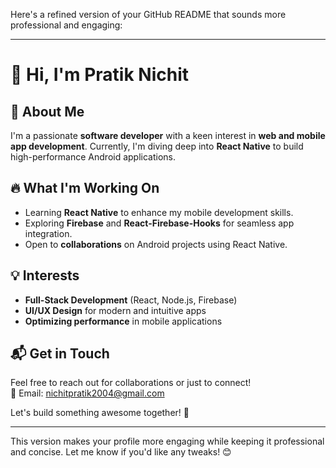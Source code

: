 Here's a refined version of your GitHub README that sounds more professional and engaging:  

---

# 👋 Hi, I'm Pratik Nichit  

## 🚀 About Me  
I'm a passionate **software developer** with a keen interest in **web and mobile app development**. Currently, I'm diving deep into **React Native** to build high-performance Android applications.  

## 🔥 What I'm Working On  
- Learning **React Native** to enhance my mobile development skills.  
- Exploring **Firebase** and **React-Firebase-Hooks** for seamless app integration.  
- Open to **collaborations** on Android projects using React Native.  

## 💡 Interests  
- **Full-Stack Development** (React, Node.js, Firebase)  
- **UI/UX Design** for modern and intuitive apps  
- **Optimizing performance** in mobile applications  

## 📬 Get in Touch  
Feel free to reach out for collaborations or just to connect!  
📧 Email: [nichitpratik2004@gmail.com](mailto:nichitpratik2004@gmail.com)  

Let's build something awesome together! 🚀  

---

This version makes your profile more engaging while keeping it professional and concise. Let me know if you'd like any tweaks! 😊
